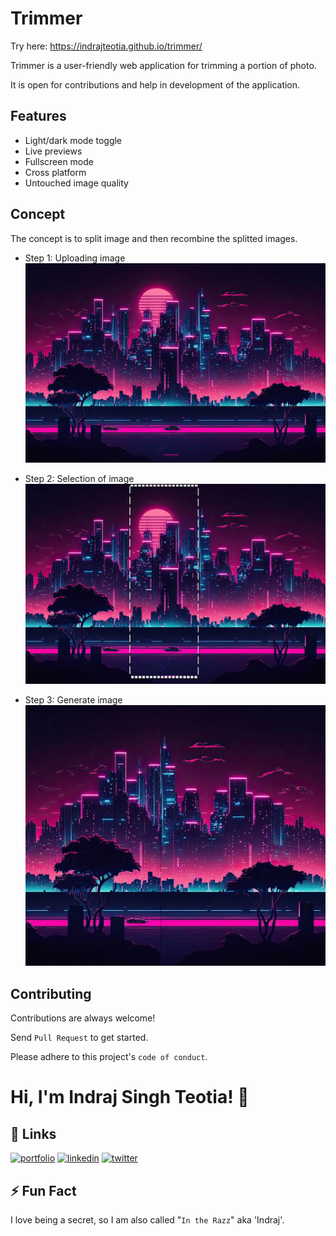 
# Trimmer
Try here: https://indrajteotia.github.io/trimmer/

Trimmer is a user-friendly web application for trimming a portion of photo.

It is open for contributions and help in development of the application.

## Features

- Light/dark mode toggle
- Live previews
- Fullscreen mode
- Cross platform
- Untouched image quality


## Concept
The concept is to split image and then recombine the splitted images.
- Step 1: Uploading image
![Before](./images/before.jpg)

- Step 2: Selection of image
![Mid](./images/mid.jpg)

- Step 3: Generate image
![After](./images/after.jpg)

## Contributing

Contributions are always welcome!

Send `Pull Request` to get started.

Please adhere to this project's `code of conduct`.


# Hi, I'm Indraj Singh Teotia! 👋


## 🔗 Links
[![portfolio](https://img.shields.io/badge/my_portfolio-000?style=for-the-badge&logo=ko-fi&logoColor=white)](https://via.placeholder.com/300x300?text=Indraj+Singh+Teotia)
[![linkedin](https://img.shields.io/badge/linkedin-0A66C2?style=for-the-badge&logo=linkedin&logoColor=white)](https://www.linkedin.com/in/indrajteotia)
[![twitter](https://img.shields.io/badge/github-1D2222?style=for-the-badge&logo=github&logoColor=white)](https://github.com/indrajteotia)
## ⚡️ Fun Fact
I love being a secret, so I am also called "`In the Razz`" aka 'Indraj'.
